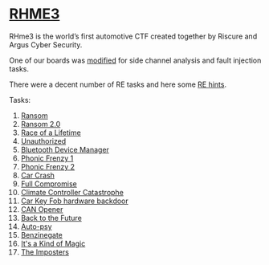# [RHME3](https://rhme.riscure.com/3/challenges)

RHme3 is the world’s first automotive CTF created together by Riscure and Argus Cyber Security.

One of our boards was [modified](hw.md) for side channel analysis and fault injection tasks.

There were a decent number of RE tasks and here some [RE hints](rehints.md).

Tasks:

1. [Ransom](ransome.md)
1. [Ransom 2.0](ransome2.md)
1. [Race of a Lifetime](race_of_a_lifetime.md)
1. [Unauthorized](unauthorized.md)
1. [Bluetooth Device Manager](bluetooth_manager.md)
1. [Phonic Frenzy 1](phonic1.md)
1. [Phonic Frenzy 2](phonic2.md)
1. [Car Crash](car_crash.md)
1. [Full Compromise](full_compromise.md)
1. [Climate Controller Catastrophe](climat_controller.md)
1. [Car Key Fob hardware backdoor](car_key_fob_hardware.md)
1. [CAN Opener](can_opener.md)
1. [Back to the Future](back_to_the_future.md)
1. [Auto-psy](autopsy.md)
1. [Benzinegate](benzinegate.md)
1. [It's a Kind of Magic](its_a_kind_of_magic.md)
1. [The Imposters](theimposters.md)
